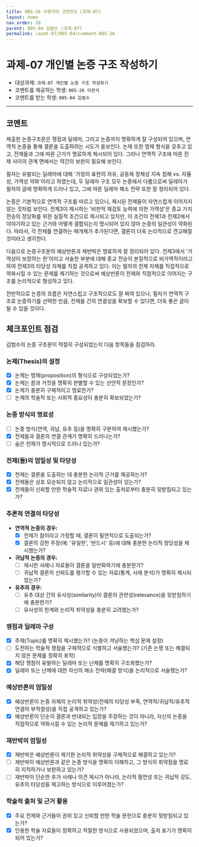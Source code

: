 ```yaml
---
title: 005-26 이현석의 코멘트b (과제-07) 
layout: home
nav_order: 26
parent: 005-04 김범수 (과제-07)
permalink: /asmt-07/005-04/comment-005-26
---
```


# 과제-07 개인별 논증 구조 작성하기

- 대상과제: `과제-07 개인별 논증 구조 작성하기`
- 코멘트를 제공하는 학생: `005-26 이현석` 
- 코멘트를 받는 학생: `005-04 김범수` 

---

## 코멘트

제출한 논증구조문은 쟁점과 딜레마, 그리고 논증까지 명확하게 잘 구성되어 있으며, 연역적 논증을 통해 결론을 도출하려는 시도가 돋보인다. 논제 또한 명제 형식을 갖추고 있고, 전제들과 그에 따른 근거가 명료하게 제시되어 있다. 그러나 연역적 구조에 따른 전제 사이의 관계 면에서는 약간의 보완이 필요해 보인다.

필자는 유발되는 딜레마에 대해 '가정의 표현의 자유, 공동체 정체성 지속 침해 vs. 자율성, 가역성 약화'이라고 하였는데, 두 딜레마 구조 모두 논증에서 다룸으로써 딜레마가 필자의 글에 명확하게 드러나 있고, 그에 따른 딜레마 해소 전략 또한 잘 정리되어 있다.

논증은 기본적으로 연역적 구조를 따르고 있으나, 제시된 전제들이 자연스럽게 이어지지 않는 것처럼 보인다. 전제3이 제시하는 '비판적 재검토 능력에 의한 가역성'은 종교 가치 전승의 정당화를 위한 실질적 조건으로 제시되고 있지만, 이 조건이 전제1과 전제2에서 이야기하고 있는 근거와 어떻게 결합되는지 명시되어 있지 않아 논증의 일관성이 약화된다. 따라서, 각 전제를 연결하는 매개체가 추가된다면, 결론이 더욱 논리적으로 견고해질 것이라고 생각한다.

다음으로 논증구조문의 예상반론과 재반박은 명료하게 잘 정리되어 있다. 전제3에서 '가역성이 보장하는 한'이라고 서술한 부분에 대해 종교 전승이 본질적으로 비가역적이라고 하여 전제3의 타당성 자체를 직접 공격하고 있다. 이는 필자의 전제 자체를 직접적으로 약화시킬 수 있는 문제를 제기하는 것으로써 예상반론이 전제와 직접적으로 이어지는 구조를 논리적으로 형성하고 있다.

전반적으로 논증의 흐름은 자연스럽고 구조적으로도 잘 짜여 있으나, 필자가 연역적 구조로 논증하기를 선택한 만큼, 전제들 간의 연결성을 확보할 수 있다면, 더욱 좋은 글이 될 수 있을 것이다.

## 체크포인트 점검

김범수의 논증 구조문이 적절히 구성되었는지 다음 항목들을 점검하라.

### **논제(Thesis)의 설정**
- [x] 논제는 명제(proposition)의 형식으로 구성되었는가?
- [x] 논제는 참과 거짓을 명확히 판별할 수 있는 선언적 문장인가?
- [x] 논제가 충분히 구체적이고 명료한가?
- [ ] 논제의 학술적 또는 사회적 중요성이 충분히 확보되었는가?

### **논증 방식의 명료성**
- [ ] 논증 방식(연역, 귀납, 유추 등)을 명확히 구분하여 제시했는가?
- [x] 전제들과 결론의 연결 관계가 명확히 드러나는가?
- [ ] 숨은 전제가 명시적으로 드러나 있는가?

### **전제(들)의 엄밀성 및 타당성**
- [x] 전제는 결론을 도출하는 데 충분한 논리적 근거를 제공하는가?
- [x] 전제들은 상호 모순되지 않고 논리적으로 일관성이 있는가?
- [x] 전제들이 신뢰할 만한 학술적 자료나 권위 있는 출처로부터 충분히 뒷받침되고 있는가?

### **추론적 연결의 타당성**
- **연역적 논증의 경우:**
  - [x] 전제가 참이라고 가정할 때, 결론이 필연적으로 도출되는가?
  - [x] 결론의 강한 주장(예: '유일한', '반드시' 등)에 대해 충분한 논리적 정당성을 제시했는가?

- **귀납적 논증의 경우:**
  - [ ] 제시한 사례나 자료들이 결론을 일반화하기에 충분한가?
  - [ ] 귀납적 결론의 신뢰도를 평가할 수 있는 자료(통계, 사례 분석)가 명확히 제시되었는가?

- **유추의 경우:**
  - [ ] 유추 대상 간의 유사성(similarity)이 결론의 관련성(relevance)을 뒷받침하기에 충분한가?
  - [ ] 유사성의 한계와 논리적 취약성을 충분히 고려했는가?

### **쟁점과 딜레마 구성**
- [x] 주제(Topic)를 명확히 제시했는가? (논증이 겨냥하는 핵심 문제 설정)
- [ ] 도전하는 학술적 쟁점을 구체적으로 식별하고 서술했는가? (기존 논쟁 또는 해결되지 않은 문제를 정확히 포착)
- [x] 해당 쟁점이 유발하는 딜레마 또는 난제를 명확히 구조화했는가?
- [x] 딜레마 또는 난제에 대한 자신의 해소 전략(해결 방식)을 논리적으로 서술했는가?

### **예상반론의 엄밀성**
- [x] 예상반론이 논증 자체의 논리적 취약성(전제의 타당성 부족, 연역적/귀납적/유추적 연결의 부적절성)을 직접 공격하고 있는가?
- [x] 예상반론이 단순히 결론과 반대되는 입장을 주장하는 것이 아니라, 자신의 논증을 직접적으로 약화시킬 수 있는 논리적 문제를 제기하고 있는가?

### **재반박의 엄밀성**
- [x] 재반박은 예상반론이 제기한 논리적 취약성을 구체적으로 해결하고 있는가?
- [ ] 재반박이 예상반론과 같은 논증 방식을 명확히 이해하고, 그 방식의 취약점을 명료히 지적하거나 보완하고 있는가?
- [ ] 재반박이 단순한 추가 사례나 의견 제시가 아니라, 논리적 필연성 또는 귀납적 강도, 유추의 타당성을 제고하는 방식으로 이루어졌는가?

### **학술적 출처 및 근거 활용**
- [x] 주요 전제와 근거들이 권위 있고 신뢰할 만한 학술 문헌으로 충분히 뒷받침되고 있는가?
- [x] 인용한 학술 자료들이 정확하고 적절한 방식으로 사용되었으며, 출처 표기가 명확히 되어 있는가?
